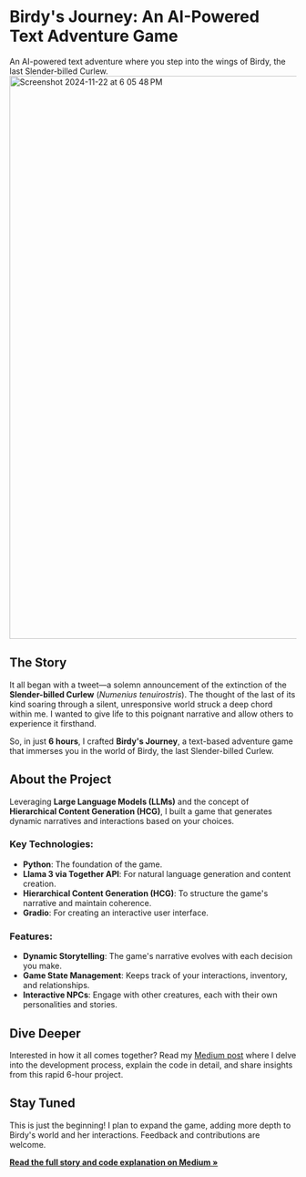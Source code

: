# Birdy's Journey: An AI-Powered Text Adventure Game

An AI-powered text adventure where you step into the wings of Birdy, the last Slender-billed Curlew.
<img width="988" alt="Screenshot 2024-11-22 at 6 05 48 PM" src="https://github.com/user-attachments/assets/d34c3b36-e3b0-4c97-97b0-b4a5f3823e07">

## The Story

It all began with a tweet—a solemn announcement of the extinction of the **Slender-billed Curlew** (*Numenius tenuirostris*). The thought of the last of its kind soaring through a silent, unresponsive world struck a deep chord within me. I wanted to give life to this poignant narrative and allow others to experience it firsthand.

So, in just **6 hours**, I crafted **Birdy's Journey**, a text-based adventure game that immerses you in the world of Birdy, the last Slender-billed Curlew.

## About the Project

Leveraging **Large Language Models (LLMs)** and the concept of **Hierarchical Content Generation (HCG)**, I built a game that generates dynamic narratives and interactions based on your choices.

### Key Technologies:

- **Python**: The foundation of the game.
- **Llama 3 via Together API**: For natural language generation and content creation.
- **Hierarchical Content Generation (HCG)**: To structure the game's narrative and maintain coherence.
- **Gradio**: For creating an interactive user interface.

### Features:

- **Dynamic Storytelling**: The game's narrative evolves with each decision you make.
- **Game State Management**: Keeps track of your interactions, inventory, and relationships.
- **Interactive NPCs**: Engage with other creatures, each with their own personalities and stories.

## Dive Deeper

Interested in how it all comes together? Read my [Medium post](https://medium.com/@ddanakim0304/part-1-crafting-a-text-adventure-game-with-llms-in-just-6-hours-bb415ebbb67a) where I delve into the development process, explain the code in detail, and share insights from this rapid 6-hour project.

## Stay Tuned

This is just the beginning! I plan to expand the game, adding more depth to Birdy's world and her interactions. Feedback and contributions are welcome.

[**Read the full story and code explanation on Medium »**](#)
